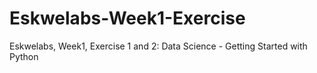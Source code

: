 # Eskwelabs-Week1-Exercise
Eskwelabs, Week1, Exercise 1 and 2: Data Science - Getting Started with Python
